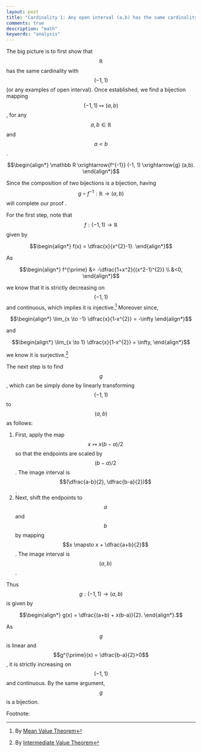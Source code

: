 ```yaml
---
layout: post
title: "Cardinality 1: Any open interval (a,b) has the same cardinality as R"
comments: true
description: "math"
keywords: "analysis"
---
```



The big picture is to first show that $$\mathbb R$$ has the same cardinality with $$(-1,1)$$ (or any examples of open interval). Once established, we find a bijection mapping  $$(-1,1) \mapsto (a,b)$$, for any $$a,b \in \mathbb R$$ and $$a<b$$. 

$$\begin{align*}
\mathbb R \xrightarrow{f^{-1}} (-1, 1) \xrightarrow{g} (a,b).
\end{align*}$$

Since the composition of two bijections is a bijection, having $$g \circ f^{-1}: \mathbb R \to (a,b)$$ will complete our proof .

For the first step, note that $$f: (-1,1) \to \mathbb R$$ given by 


$$\begin{align*}
f(x) = \dfrac{x}{x^{2}-1}.
\end{align*}$$ 

As 

$$\begin{align*}
f^{\prime} &= -\dfrac{1+x^2}{(x^2-1)^{2}} \\
&<0,
\end{align*}$$

we know that it is strictly decreasing on $$(-1,1)$$ and continuous, which implies it is injective.[^1] Moreover since, 

$$\begin{align*}
\lim_{x \to -1} \dfrac{x}{1-x^{2}} = -\infty
\end{align*}$$

and 

$$\begin{align*}
\lim_{x \to 1} \dfrac{x}{1-x^{2}} = \infty,
\end{align*}$$

we know it is surjective.[^2]

The next step is to find $$g$$, which can be simply done by linearly transforming $$(-1,1)$$ to $$(a,b)$$ as follows:

1. First, apply the map $$x \mapsto x(b-a)/2$$ so that the endpoints are scaled by $$(b-a)/2$$. The image interval is $$(\dfrac{a-b}{2}, \dfrac{b-a}{2})$$.
2. Next, shift the endpoints to $$a$$ and $$b$$ by mapping $$x \mapsto x + \dfrac{a+b}{2}$$. The image interval is $$(a,b)$$.

Thus $$g: (-1,1) \to (a,b)$$ is given by 


$$\begin{align*}
g(x) = \dfrac{(a+b) + x(b-a)}{2}.
\end{align*}.$$ 

As $$g$$ is linear and $$g^{\prime}(x) = \dfrac{b-a}{2}>0$$, it is strictly increasing on $$(-1,1)$$ and continuous. By the same argument, $$g$$ is a bijection.

Footnote:

[^1]: By [Mean Value Theorem](https://en.wikipedia.org/wiki/Mean_value_theorem)

[^2]: By [Intermediate Value Theorem](https://en.wikipedia.org/wiki/Intermediate_value_theorem)








